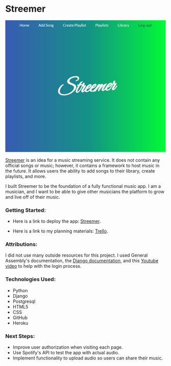 # Streemer

![A website with a blue and green background that's title is Streemer](main_app/static/images/streemer.jpg)

[Streemer](https://streemer-551873ec9fba.herokuapp.com/) is an idea for a music streaming service. It does not contain any official songs or music; however, it contains a framework to host music in the future. It allows users the ability to add songs to their library, create playlists, and more.

I built Streemer to be the foundation of a fully functional music app. I am a musician, and I want to be able to give other musicians the platform to grow and live off of their music. 

### Getting Started:

* Here is a link to deploy the app: [Streemer](https://streemer-551873ec9fba.herokuapp.com/).

* Here is a link to my planning materials: [Trello](https://trello.com/b/pR68nRJC/streemer).

### Attributions:

I did not use many outside resources for this project. I used General Assembly's documentation, the [Django documentation](https://docs.djangoproject.com/), and this [Youtube video](https://www.youtube.com/watch?v=8V-mscw6H64) to help with the login process.

### Technologies Used:
* Python
* Django
* Postgresql
* HTML5
* CSS
* GitHub
* Heroku

### Next Steps:

* Improve user authorization when visiting each page.
* Use Spotify's API to test the app with actual audio.
* Implement functionality to upload audio so users can share their music.
